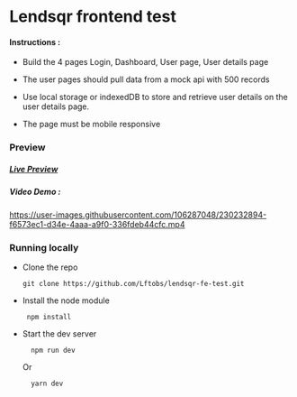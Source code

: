 # Lendsqr frontend test

#### Instructions :

- Build the 4 pages Login, Dashboard, User page, User details page

- The user pages should pull data from a mock api with 500 records

- Use local storage or indexedDB to store and retrieve user details on the user details page.

- The page must be mobile responsive



### Preview 


##### [Live Preview](https://oluwatudimu-oluwatobi-lendsqr-fe-test.vercel.app/login)


##### Video Demo : 


https://user-images.githubusercontent.com/106287048/230232894-f6573ec1-d34e-4aaa-a9f0-336fdeb44cfc.mp4






### Running locally

- Clone the repo 
    ```console
    git clone https://github.com/Lftobs/lendsqr-fe-test.git
    ```

- Install the node module
    ```console
     npm install
    ```

- Start the dev server
   ```console
     npm run dev
   ```
     Or 
    ```console
      yarn dev
    ```